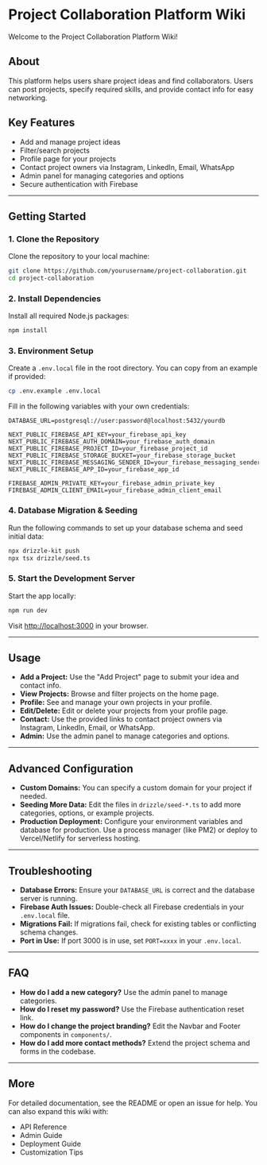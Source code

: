 # Project Collaboration Platform Wiki

Welcome to the Project Collaboration Platform Wiki!

## About
This platform helps users share project ideas and find collaborators. Users can post projects, specify required skills, and provide contact info for easy networking.

## Key Features
- Add and manage project ideas
- Filter/search projects
- Profile page for your projects
- Contact project owners via Instagram, LinkedIn, Email, WhatsApp
- Admin panel for managing categories and options
- Secure authentication with Firebase

---

## Getting Started

### 1. Clone the Repository
Clone the repository to your local machine:
```bash
git clone https://github.com/yourusername/project-collaboration.git
cd project-collaboration
```

### 2. Install Dependencies
Install all required Node.js packages:
```bash
npm install
```

### 3. Environment Setup
Create a `.env.local` file in the root directory. You can copy from an example if provided:
```bash
cp .env.example .env.local
```
Fill in the following variables with your own credentials:
```env
DATABASE_URL=postgresql://user:password@localhost:5432/yourdb

NEXT_PUBLIC_FIREBASE_API_KEY=your_firebase_api_key
NEXT_PUBLIC_FIREBASE_AUTH_DOMAIN=your_firebase_auth_domain
NEXT_PUBLIC_FIREBASE_PROJECT_ID=your_firebase_project_id
NEXT_PUBLIC_FIREBASE_STORAGE_BUCKET=your_firebase_storage_bucket
NEXT_PUBLIC_FIREBASE_MESSAGING_SENDER_ID=your_firebase_messaging_sender_id
NEXT_PUBLIC_FIREBASE_APP_ID=your_firebase_app_id

FIREBASE_ADMIN_PRIVATE_KEY=your_firebase_admin_private_key
FIREBASE_ADMIN_CLIENT_EMAIL=your_firebase_admin_client_email
```

### 4. Database Migration & Seeding
Run the following commands to set up your database schema and seed initial data:
```bash
npx drizzle-kit push
npx tsx drizzle/seed.ts
```

### 5. Start the Development Server
Start the app locally:
```bash
npm run dev
```
Visit [http://localhost:3000](http://localhost:3000) in your browser.

---

## Usage
- **Add a Project:** Use the "Add Project" page to submit your idea and contact info.
- **View Projects:** Browse and filter projects on the home page.
- **Profile:** See and manage your own projects in your profile.
- **Edit/Delete:** Edit or delete your projects from your profile page.
- **Contact:** Use the provided links to contact project owners via Instagram, LinkedIn, Email, or WhatsApp.
- **Admin:** Use the admin panel to manage categories and options.

---

## Advanced Configuration
- **Custom Domains:** You can specify a custom domain for your project if needed.
- **Seeding More Data:** Edit the files in `drizzle/seed-*.ts` to add more categories, options, or example projects.
- **Production Deployment:** Configure your environment variables and database for production. Use a process manager (like PM2) or deploy to Vercel/Netlify for serverless hosting.

---

## Troubleshooting
- **Database Errors:** Ensure your `DATABASE_URL` is correct and the database server is running.
- **Firebase Auth Issues:** Double-check all Firebase credentials in your `.env.local` file.
- **Migrations Fail:** If migrations fail, check for existing tables or conflicting schema changes.
- **Port in Use:** If port 3000 is in use, set `PORT=xxxx` in your `.env.local`.

---

## FAQ
- **How do I add a new category?** Use the admin panel to manage categories.
- **How do I reset my password?** Use the Firebase authentication reset link.
- **How do I change the project branding?** Edit the Navbar and Footer components in `components/`.
- **How do I add more contact methods?** Extend the project schema and forms in the codebase.

---

## More
For detailed documentation, see the README or open an issue for help. You can also expand this wiki with:
- API Reference
- Admin Guide
- Deployment Guide
- Customization Tips 